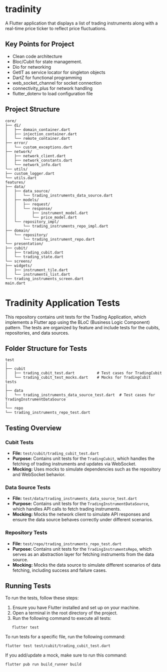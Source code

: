 # tradinity

A Flutter application that displays a list of trading instruments along with a real-time price ticker to reflect price fluctuations.

## Key Points for Project 
- Clean code architecture
- Bloc/Cubit for state management.
- Dio for networking
- GetIT as service locator for singleton objects
- DartZ for functional programming
- web_socket_channel for socket connection
- connectivity_plus for network handling
- flutter_dotenv to load configuration file 


## Project Structure
```
core/
├── di/
│   ├── domain_container.dart
│   ├── injection_container.dart
│   └── remote_container.dart
├── error/
│   └── custom_exceptions.dart
├── network/
│   ├── network_client.dart
│   ├── network_constants.dart
│   └── network_info.dart
└── utils/
├── custom_logger.dart
└── utils.dart
features/
├── data/
│   ├── data_source/
│   │   └── trading_instruments_data_source.dart
│   ├── models/
│   │   ├── request/
│   │   └── response/
│   │       ├── instrument_model.dart
│   │       └── price_model.dart
│   └── repository_impl/
│       └── trading_instruments_repo_impl.dart
├── domain/
│   └── repository/
│       └── trading_instrument_repo.dart
└── presentation/
├── cubit/
│   ├── trading_cubit.dart
│   └── trading_state.dart
└── screens/
├── widgets/
│   ├── instrument_tile.dart
│   └── instruments_list.dart
└── trading_instruments_screen.dart
main.dart
```
                

# Tradinity Application Tests

This repository contains unit tests for the Trading Application, which implements a Flutter app using the BLoC (Business Logic Component) pattern. The tests are organized by feature and include tests for the cubits, repositories, and data sources.

## Folder Structure for Tests
```
test
│
├── cubit
│   ├── trading_cubit_test.dart          # Test cases for TradingCubit
│   └── trading_cubit_test_mocks.dart    # Mocks for TradingCubit tests
│
├── data
│   └── trading_instruments_data_source_test.dart  # Test cases for TradingInstrumentDataSource
│
└── repo
└── trading_instruments_repo_test.dart   
```

## Testing Overview

### Cubit Tests

- **File:** `test/cubit/trading_cubit_test.dart`
- **Purpose:** Contains unit tests for the `TradingCubit`, which handles the fetching of trading instruments and updates via WebSocket.
- **Mocking:** Uses mocks to simulate dependencies such as the repository and WebSocket behavior.

### Data Source Tests

- **File:** `test/data/trading_instruments_data_source_test.dart`
- **Purpose:** Contains unit tests for the `TradingInstrumentDataSource`, which handles API calls to fetch trading instruments.
- **Mocking:** Mocks the network client to simulate API responses and ensure the data source behaves correctly under different scenarios.

### Repository Tests

- **File:** `test/repo/trading_instruments_repo_test.dart`
- **Purpose:** Contains unit tests for the `TradingInstrumentsRepo`, which serves as an abstraction layer for fetching instruments from the data source.
- **Mocking:** Mocks the data source to simulate different scenarios of data fetching, including success and failure cases.

## Running Tests

To run the tests, follow these steps:

1. Ensure you have Flutter installed and set up on your machine.
2. Open a terminal in the root directory of the project.
3. Run the following command to execute all tests:

```
   flutter test
```

To run tests for a specific file, run the following command:

```
flutter test test/cubit/trading_cubit_test.dart
```

If you add/update a mock, make sure to run this command:

```
flutter pub run build_runner build
```







